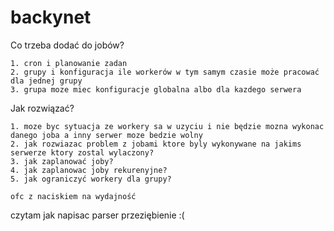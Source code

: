# backynet



Co trzeba dodać do jobów?

    1. cron i planowanie zadan
    2. grupy i konfiguracja ile workerów w tym samym czasie może pracować dla jednej grupy
    3. grupa moze miec konfiguracje globalna albo dla kazdego serwera

Jak rozwiązać?

    1. moze byc sytuacja ze workery sa w uzyciu i nie będzie mozna wykonac danego joba a inny serwer moze bedzie wolny
    2. jak rozwiazac problem z jobami ktore byly wykonywane na jakims serwerze ktory zostal wylaczony?
    3. jak zaplanować joby?
    4. jak zaplanowac joby rekurenyjne?
    5. jak ograniczyć workery dla grupy?

    ofc z naciskiem na wydajność


czytam jak napisac parser
przeziębienie :(
